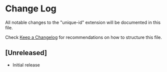 # Change Log

All notable changes to the "unique-id" extension will be documented in this file.

Check [Keep a Changelog](http://keepachangelog.com/) for recommendations on how to structure this file.

## [Unreleased]

- Initial release